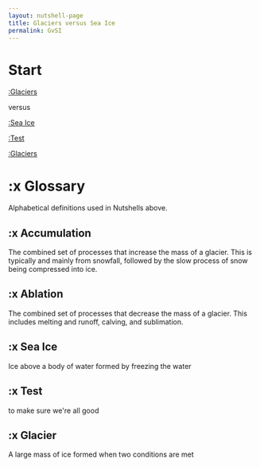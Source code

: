 ```yaml
---
layout: nutshell-page
title: Glaciers versus Sea Ice
permalink: GvSI
---
```

# Start

[:Glaciers](#glacier)

versus

[:Sea Ice](#seaice)

[:Test](#glacier)

[:Glaciers](#test)

# :x Glossary
Alphabetical definitions used in Nutshells above.

## :x Accumulation
The combined set of processes that increase the mass of a glacier. This is typically and mainly from snowfall, followed by the slow process of snow being compressed into ice.

## :x Ablation
The combined set of processes that decrease the mass of a glacier. This includes melting and runoff, calving, and sublimation.

## :x Sea Ice
Ice above a body of water formed by freezing the water

## :x Test
to make sure we're all good

## :x Glacier
A large mass of ice formed when two conditions are met

